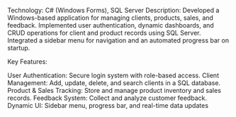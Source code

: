 Technology: C# (Windows Forms), SQL Server
Description: Developed a Windows-based application for managing clients, products, sales, and feedback. Implemented user authentication, dynamic dashboards, and CRUD operations for client and product records using SQL Server. Integrated a sidebar menu for navigation and an automated progress bar on startup.

Key Features:

User Authentication: Secure login system with role-based access.
Client Management: Add, update, delete, and search clients in a SQL database.
Product & Sales Tracking: Store and manage product inventory and sales records.
Feedback System: Collect and analyze customer feedback.
Dynamic UI: Sidebar menu, progress bar, and real-time data updates
